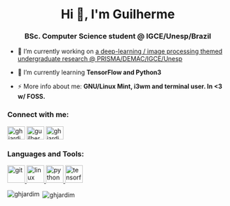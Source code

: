 <h1 align="center">Hi 👋, I'm Guilherme</h1>
<h3 align="center">BSc. Computer Science student @ IGCE/Unesp/Brazil</h3>

- 🔭 I’m currently working on [a deep-learning / image processing themed undergraduate research @ PRISMA/DEMAC/IGCE/Unesp](https://github.com/ghjardim/dncnn-for-reconst-dbt)

- 🌱 I’m currently learning **TensorFlow and Python3**

- ⚡ More info about me: **GNU/Linux Mint, i3wm and terminal user. In <3 w/ FOSS.**

<h3 align="left">Connect with me:</h3>
<p align="left">
<a href="https://stackoverflow.com/users/ghjardim" target="blank"><img align="center" src="https://cdn.jsdelivr.net/npm/simple-icons@3.0.1/icons/stackoverflow.svg" alt="ghjardim" height="30" width="40" /></a>
<a href="https://www.hackerrank.com/guilherme_jardim" target="blank"><img align="center" src="https://cdn.jsdelivr.net/npm/simple-icons@3.0.1/icons/hackerrank.svg" alt="guilherme_jardim" height="30" width="40" /></a>
<a href="https://codeforces.com/profile/ghjardim" target="blank"><img align="center" src="https://cdn.jsdelivr.net/npm/simple-icons@3.0.1/icons/codeforces.svg" alt="ghjardim" height="30" width="40" /></a>
</p>

<h3 align="left">Languages and Tools:</h3>
<p align="left"> <a href="https://git-scm.com/" target="_blank"> <img src="https://www.vectorlogo.zone/logos/git-scm/git-scm-icon.svg" alt="git" width="40" height="40"/> </a> <a href="https://www.linux.org/" target="_blank"> <img src="https://devicons.github.io/devicon/devicon.git/icons/linux/linux-original.svg" alt="linux" width="40" height="40"/> </a> <a href="https://www.python.org" target="_blank"> <img src="https://devicons.github.io/devicon/devicon.git/icons/python/python-original.svg" alt="python" width="40" height="40"/> </a> <a href="https://www.tensorflow.org" target="_blank"> <img src="https://www.vectorlogo.zone/logos/tensorflow/tensorflow-icon.svg" alt="tensorflow" width="40" height="40"/> </a> </p>

<p><img align="left" src="https://github-readme-stats.vercel.app/api/top-langs?username=ghjardim&show_icons=true&locale=en&layout=compact" alt="ghjardim" /></p>

<p>&nbsp;<img align="center" src="https://github-readme-stats.vercel.app/api?username=ghjardim&show_icons=true&locale=en" alt="ghjardim" /></p>
